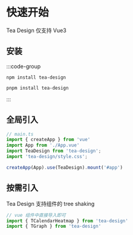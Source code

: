 # 快速开始

Tea Design 仅支持 Vue3

## 安装

:::code-group

```shell [ npm ]
npm install tea-design
```

```shell [ pnpm ]
pnpm install tea-design

```

:::

## 全局引入

```ts
// main.ts
import { createApp } from 'vue'
import App from './App.vue'
import TeaDesign from 'tea-design';
import 'tea-design/style.css';

createApp(App).use(TeaDesign).mount('#app')
```

## 按需引入

Tea Design 支持组件的 tree shaking

```ts
// vue 组件中直接导入即可
import { TCalendarHeatmap } from 'tea-design'
import { TGraph } from 'tea-design'
```